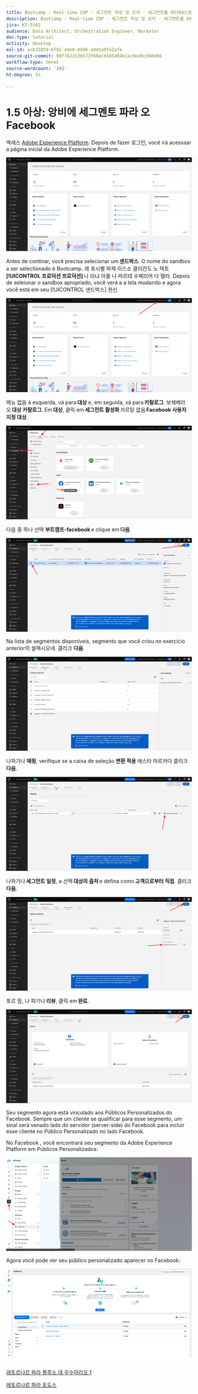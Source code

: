 ```yaml
---
title: Bootcamp - Real-time CDP - 세그먼트 작성 및 조치 - 세그먼트를 DV360으로 전송 - 브라질
description: Bootcamp - Real-time CDP - 세그먼트 작성 및 조치 - 세그먼트를 DV360으로 전송 - 브라질
jira: KT-5342
audience: Data Architect, Orchestration Engineer, Marketer
doc-type: tutorial
activity: develop
exl-id: acb32859-6f82-44e0-8948-a045a9fe2afe
source-git-commit: 90f7621536573f60ac6585404b1ac0e49cb08496
workflow-type: tm+mt
source-wordcount: '293'
ht-degree: 1%

---
```


# 1.5 아상: 앙비에 세그멘토 파라 오 Facebook

액세스 [Adobe Experience Platform](https://experience.adobe.com/platform). Depois de fazer 로그인, você irá acesssar a página inicial da Adobe Experience Platform.

![데이터 수집](./images/home.png)

Antes de continar, você precisa selecionar um **샌드박스**. O nome do sandbox a ser selectionado é Bootcamp. 레 포시벨 파제 이스소 클리칸도 노 텍토 **[!UICONTROL 프로덕션 프로덕션]** 나 리냐 아줄 나 파르테 수페리어 다 텔라. Depois de seleionar o sandbox apropriado, você verá a a tela mudando e agora você está em seu [!UICONTROL 샌드박스] 헌신.

![데이터 수집](./images/sb1.png)

메뉴 없음 à esquerda, vá para **대상** e, em seguida, vá para **카탈로그**. 보체베라오 **대상 카탈로그**. Em **대상**, 클릭 em **세그먼트 활성화** 카르탕 없음 **Facebook 사용자 지정 대상**.

![RTCDP](./images/rtcdpgoogleseg.png)

다음 중 하나 선택 **부트캠프-facebook** e clique em **다음**.

![RTCDP](./images/rtcdpcreatedest2.png)

Na lista de segmentos disponíveis, segmento que você criou no exercício anterior의 셀렉시오네. 클리크 **다음**.

![RTCDP](./images/rtcdpcreatedest3.png)

나파기나 **매핑**, verifique se a caixa de seleção **변환 적용** 에스타 마르카다 클리크 **다음**.

![RTCDP](./images/rtcdpcreatedest4a.png)

나파기나 **세그먼트 일정**, a 선택 **대상의 출처** e defina como **고객으로부터 직접**. 클리크 **다음**.

![RTCDP](./images/rtcdpcreatedest4.png)

포르 핌, 나 파기나 **리뷰**, 클릭 em **완료**.

![RTCDP](./images/rtcdpcreatedest5.png)

Seu segmento agora está vinculado aos Públicos Personalizados do Facebook. Sempre que um cliente se qualificar para esse segmento, um sinal será venado lado do servidor (server-side) do Facebook para incluir esse cliente no Público Personalizado no lado Facebook.

No Facebook , você encontrará seu segmento da Adobe Experience Platform em Públicos Personalizados:

![RTCDP](./images/rtcdpcreatedest5b.png)

Agora você pode ver seu público personalizado aparecer no Facebook:

![RTCDP](./images/rtcdpcreatedest5a.png)

[레토르나르 파라 플루소 데 우수아리오 1](./uc1.md)

[레토르나르 파라 토도스](../../overview.md)
